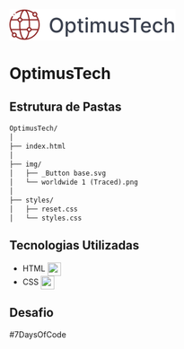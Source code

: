 
![OptimusTech Logo](./img/_Button%20base.svg)

# OptimusTech

## Estrutura de Pastas

```plaintext
OptimusTech/
│
├── index.html
│
├── img/
│   ├── _Button base.svg
│   └── worldwide 1 (Traced).png
│
├── styles/
│   ├── reset.css
│   └── styles.css
```

## Tecnologias Utilizadas

- <span>HTML <img src="https://img.icons8.com/color/48/000000/html-5.png" width="24" height="24" style="vertical-align: middle;"/></span>
- <span>CSS <img src="https://img.icons8.com/color/48/000000/css3.png" width="24" height="24" style="vertical-align: middle;"/></span>


## Desafio

#7DaysOfCode

